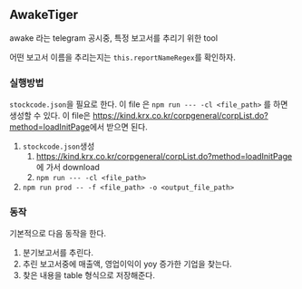 ## AwakeTiger


awake 라는 telegram 공시중, 특정 보고서를 추리기 위한 tool

어떤 보고서 이름을 추리는지는 `this.reportNameRegex`를 확인하자.

### 실행방법

`stockcode.json`을 필요로 한다. 이 file 은 `npm run --- -cl <file_path>` 를 하면 생성할 수 있다. 이 file은 <https://kind.krx.co.kr/corpgeneral/corpList.do?method=loadInitPage>에서 받으면 된다.


1. `stockcode.json`생성
    1. <https://kind.krx.co.kr/corpgeneral/corpList.do?method=loadInitPage> 에 가서 download
    2. `npm run --- -cl <file_path>`
2. `npm run prod -- -f <file_path> -o <output_file_path>`

### 동작

기본적으로 다음 동작을 한다.

1. 분기보고서를 추린다.
2. 추린 보고서중에 매출액, 영업이익이 yoy 증가한 기업을 찾는다.
3. 찾은 내용을 table 형식으로 저장해준다.


